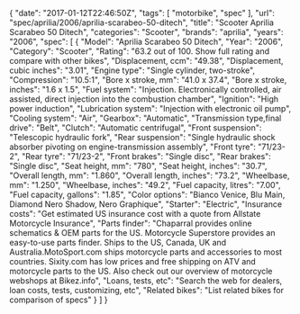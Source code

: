 {
    "date": "2017-01-12T22:46:50Z",
    "tags": [
        "motorbike",
        "spec"
    ],
    "url": "spec\/aprilia\/2006\/aprilia-scarabeo-50-ditech",
    "title": "Scooter Aprilia Scarabeo 50 Ditech",
    "categories": "Scooter",
    "brands": "aprilia",
    "years": "2006",
    "spec": [
        {
            "Model": "Aprilia Scarabeo 50 Ditech",
            "Year": "2006",
            "Category": "Scooter",
            "Rating": "63.2 out of 100. Show full rating and compare with other bikes",
            "Displacement, ccm": "49.38",
            "Displacement, cubic inches": "3.01",
            "Engine type": "Single cylinder, two-stroke",
            "Compression": "10.5:1",
            "Bore x stroke, mm": "41.0 x 37.4",
            "Bore x stroke, inches": "1.6 x 1.5",
            "Fuel system": "Injection.  Electronically controlled, air assisted, direct injection into the combustion chamber",
            "Ignition": "High                      power induction",
            "Lubrication system": "Injection                      with electronic oil pump",
            "Cooling system": "Air",
            "Gearbox": "Automatic",
            "Transmission type,final drive": "Belt",
            "Clutch": "Automatic centrifugal",
            "Front suspension": "Telescopic hydraulic fork",
            "Rear suspension": "Single hydraulic shock absorber pivoting on engine-transmission assembly",
            "Front tyre": "71\/23-2",
            "Rear tyre": "71\/23-2",
            "Front brakes": "Single disc",
            "Rear brakes": "Single disc",
            "Seat height, mm": "780",
            "Seat height, inches": "30.7",
            "Overall length, mm": "1.860",
            "Overall length, inches": "73.2",
            "Wheelbase, mm": "1.250",
            "Wheelbase, inches": "49.2",
            "Fuel capacity, litres": "7.00",
            "Fuel capacity, gallons": "1.85",
            "Color options": "Bianco Venice, Blu Main, Diamond Nero Shadow, Nero Graphique",
            "Starter": "Electric",
            "Insurance costs": "Get estimated US insurance cost with a quote from Allstate Motorcycle Insurance",
            "Parts finder": "Chaparral provides online schematics & OEM parts for the US.   Motorcycle Superstore provides an easy-to-use parts finder. Ships to the US, Canada, UK and Australia.MotoSport.com ships motorcycle parts and accessories to most countries.    Sixity.com has low prices and free shipping on ATV and motorcycle parts to the US. Also check out our overview of motorcycle webshops at Bikez.info",
            "Loans, tests, etc": "Search the web for dealers, loan costs, tests, customizing, etc",
            "Related bikes": "List related bikes for comparison of specs"
        }
    ]
}